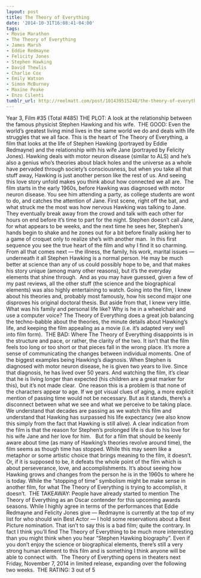 ```yaml
---
layout: post
title: The Theory of Everything
date: '2014-10-31T16:08:41-04:00'
tags:
- Movie Marathon
- The Theory of Everything
- James Marsh
- Eddie Redmayne
- Felicity Jones
- Stephen Hawking
- David Thewlis
- Charlie Cox
- Emily Watson
- Simon McBurney
- Maxine Peake
- Enzo Cilenti
tumblr_url: http://reelmatt.com/post/101439515248/the-theory-of-everything
---
```



Year 3, Film #35 (Total #485)
THE PLOT: A look at the relationship between the famous physicist Stephen Hawking and his wife. 
THE GOOD: Even the world’s greatest living mind lives in the same world we do and deals with life struggles that we all face. This is the heart of The Theory of Everything, a film that looks at the life of Stephen Hawking (portrayed by Eddie Redmayne) and the relationship with his wife Jane (portrayed by Felicity Jones). Hawking deals with motor neuron disease (similar to ALS) and he’s also a genius who’s theories about black holes and the universe as a whole have pervaded through society’s consciousness, but when you take all that stuff away, Hawking is just another person like the rest of us. And seeing this love story unfold makes you think about how connected we all are. 
The film starts in the early 1960s, before Hawking was diagnosed with motor neuron disease. You see him attending a party, as college students are wont to do, and catches the attention of Jane. First scene, right off the bat, and what struck me the most was how nervous Hawking was talking to Jane. They eventually break away from the crowd and talk with each other for hours on end before it’s time to part for the night. Stephen doesn’t call Jane, for what appears to be weeks, and the next time he sees her, Stephen’s hands begin to shake and he zones out for a bit before finally asking her to a game of croquet only to realize she’s with another man. 
In this first sequence you see the true heart of the film and why I find it so charming. From all that comes next — the illness, the family, his work, marital issues — underneath it all Stephen Hawking is a normal person. He may be much better at science than any of us could possibly hope to be, and that makes his story unique (among many other reasons), but it’s the everyday elements that shine through. 
And as you may have guessed, given a few of my past reviews, all the other stuff (the science and the biographical elements) was also highly entertaining to watch. Going into the film, I knew about his theories and, probably most famously, how his second major one disproves his original doctoral thesis. But aside from that, I knew very little. What was his family and personal life like? Why is he in a wheelchair and use a computer voice? The Theory of Everything does a great job balancing the techno-babble about the theories, the minute details about Hawking’s life, and keeping the film appealing as a movie (i.e. it’s adapted very well into film form). 
THE BAD: Where The Theory of Everything disappoints is in the structure and pace, or rather, the clarity of the two. It isn’t that the film feels too long or too short or that pieces fall in the wrong place. It’s more a sense of communicating the changes between individual moments. One of the biggest examples being Hawking’s diagnosis. When Stephen is diagnosed with motor neuron disease, he is given two years to live. Since that diagnosis, he has lived over 50 years. And watching the film, it’s clear that he is living longer than expected (his children are a great marker for this), but it’s not made clear. 
One reason this is a problem is that none of the characters appear to age. If we got visual clues of aging, a more explicit mention of passing time would not be necessary. But as it stands, there’s a disconnect between what we see and what we perceive to be taking place. We understand that decades are passing as we watch this film and understand that Hawking has surpassed his life expectancy (we also know this simply from the fact that Hawking is still alive). A clear indication from the film is that the reason for Stephen’s prolonged life is due to his love for his wife Jane and her love for him.  
But for a film that should be keenly aware about time (as many of Hawking’s theories revolve around time), the film seems as though time has stopped. While this may seem like a metaphor or some artistic choice that brings meaning to the film, it doesn’t. Or, if it is supposed to be, it defeats the whole point of the film which is about perseverance, love, and accomplishments. It’s about seeing how Hawking grows and changes from the person he is in the 1960s to where he is today. While the “stopping of time” symbolism might be make sense in another film, for what The Theory of Everything is trying to accomplish, it doesn’t. 
THE TAKEAWAY: People have already started to mention The Theory of Everything as an Oscar contender for this upcoming awards seasons. While I highly agree in terms of the performances that Eddie Redmayne and Felicity Jones give — Redmayne is currently at the top of my list for who should win Best Actor — I hold some reservations about a Best Picture nomination. That isn’t to say this is a bad film; quite the contrary. In fact I think you’ll find The Theory of Everything to be much more interesting than you might think when you hear “Stephen Hawking biography”. Even if you don’t enjoy the science or biographical elements, there’s still a very strong human element to this film and is something I think anyone will be able to connect with. 
The Theory of Everything opens in theaters next Friday, November 7, 2014 in limited release, expanding over the following two weeks. 
THE RATING: 3 out of 5
